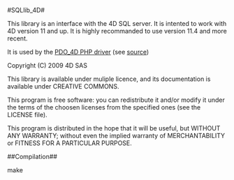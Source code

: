 #SQLlib_4D#

This library is an interface with the 4D SQL server.
It is intented to work with 4D version 11 and up.
It is highly recommanded to use version 11.4 and more recent.

It is used by the [PDO_4D PHP driver](http://php.net/manual/en/ref.pdo-4d.php) (see [source](http://pecl.php.net/package/PDO_4D))

Copyright (C) 2009 4D SAS

This library is available under muliple licence, and its documentation
is available under CREATIVE COMMONS.

This program is free software: you can redistribute it and/or modify
it under the terms of the choosen licenses from the specified ones
(see the LICENSE file).

This program is distributed in the hope that it will be useful,
but WITHOUT ANY WARRANTY; without even the implied warranty of
MERCHANTABILITY or FITNESS FOR A PARTICULAR PURPOSE.


##Compilation##

make
